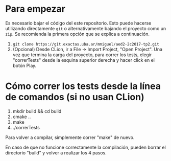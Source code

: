 # Para empezar 

Es necesario bajar el código del este repositorio. Esto puede hacerse
utilizando directamente `git` o alternativamente bajando el proyecto como un
`zip`. Se recomienda la primera opción que se explica a continuación.

1. `git clone https://git.exactas.uba.ar/mmiguel/aed2-2c2017-tp2.git`
2. (Opcional) Desde CLion, ir a File -> Import Project, "Open Project".
 Una vez que termina la carga del proyecto, para correr los tests, 
 elegir "correrTests" desde la esquina superior derecha y 
 hacer click en el botón Play.
 
# Cómo correr los tests desde la línea de comandos (si no usan CLion)

1. mkdir build && cd build
2. cmake ..
3. make
4. ./correrTests

Para volver a compilar, simplemente correr "make" de nuevo.

En caso de que no funcione correctamente la compilación, pueden borrar 
el directorio "build" y volver a realizar los 4 pasos.
